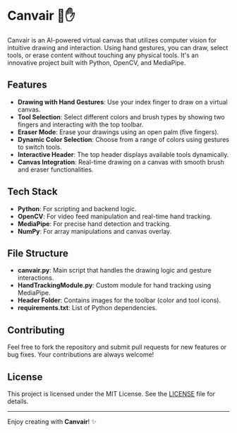 # Canvair 🎨✋

Canvair is an AI-powered virtual canvas that utilizes computer vision for intuitive drawing and interaction. Using hand gestures, you can draw, select tools, or erase content without touching any physical tools. It's an innovative project built with Python, OpenCV, and MediaPipe.

## Features
- **Drawing with Hand Gestures**: Use your index finger to draw on a virtual canvas.
- **Tool Selection**: Select different colors and brush types by showing two fingers and interacting with the top toolbar.
- **Eraser Mode**: Erase your drawings using an open palm (five fingers).
- **Dynamic Color Selection**: Choose from a range of colors using gestures to switch tools.
- **Interactive Header**: The top header displays available tools dynamically.
- **Canvas Integration**: Real-time drawing on a canvas with smooth brush and eraser functionalities.

## Tech Stack
- **Python**: For scripting and backend logic.
- **OpenCV**: For video feed manipulation and real-time hand tracking.
- **MediaPipe**: For precise hand detection and tracking.
- **NumPy**: For array manipulations and canvas overlay.

## File Structure
- **canvair.py**: Main script that handles the drawing logic and gesture interactions.
- **HandTrackingModule.py**: Custom module for hand tracking using MediaPipe.
- **Header Folder**: Contains images for the toolbar (color and tool icons).
- **requirements.txt**: List of Python dependencies.

## Contributing
Feel free to fork the repository and submit pull requests for new features or bug fixes. Your contributions are always welcome!

## License
This project is licensed under the MIT License. See the [LICENSE](LICENSE) file for details.

---

Enjoy creating with **Canvair**! ✨
